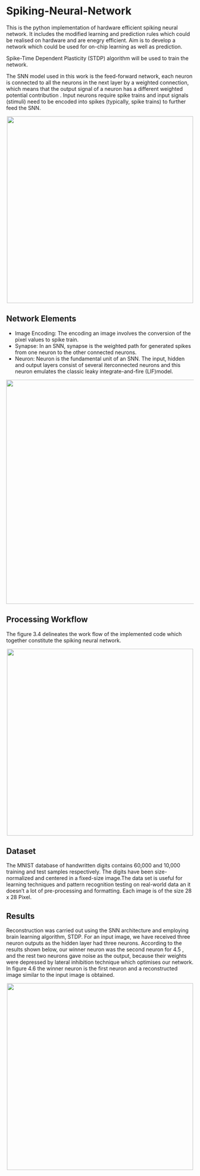 # Spiking-Neural-Network


This is the python implementation of hardware efficient spiking neural network. It includes the modified learning and prediction rules which could be realised on hardware and are enegry efficient. Aim is to develop a network which could be used for on-chip learning as well as prediction.

Spike-Time Dependent Plasticity (STDP) algorithm will be used to train the network.

The SNN model used in this work is the feed-forward network, each neuron is connected to
all the neurons in the next layer by a weighted connection, which means that the output signal
of a neuron has a different weighted potential contribution . Input neurons require spike trains
and input signals (stimuli) need to be encoded into spikes (typically, spike trains) to further
feed the SNN.

<p align="center">
  <img src="https://user-images.githubusercontent.com/61707225/129899204-84d1b05e-56e0-4081-9624-d4e5272ab32b.PNG" width="500"/>
</p>

## Network Elements
- Image Encoding: The encoding an image involves the conversion of the pixel values to spike train.
- Synapse: In an SNN, synapse is the weighted path for generated spikes from one neuron to the other connected neurons.
- Neuron: Neuron is the fundamental unit of an SNN. The input, hidden and output layers consist of several iterconnected neurons and this neuron emulates the classic leaky integrate-and-fire (LIF)model.


<p align="center">
  <img src="https://user-images.githubusercontent.com/61707225/129902655-ae66bf74-8609-4a8a-8c5a-3185e9ead473.PNG" width="600"/>
</p>

## Processing Workflow
The figure 3.4 delineates the work flow of the implemented code which together constitute the spiking neural network.
<p align="center">
  <img src="https://user-images.githubusercontent.com/61707225/129904617-3d0f7eca-2b29-4166-9d38-22f33fef04c5.PNG" width="500"/>
</p>

## Dataset 
The MNIST database of handwritten digits contains 60,000 and 10,000 training and test samples respectively. The digits have been size-normalized and centered in a fixed-size image.The data set is useful for learning techniques and pattern recognition testing on real-world data an it doesn’t a lot of pre-processing and formatting. Each image is of the size 28 x 28 Pixel.

## Results
Reconstruction was carried out using
the SNN architecture and employing brain learning algorithm, STDP. For an input image, we
have received three neuron outputs as the hidden layer had three neurons. According to the
results shown below, our winner neuron was the second neuron for 4.5 , and the rest two
neurons gave noise as the output, because their weights were depressed by lateral inhibition
technique which optimises our network. In figure 4.6 the winner neuron is the first neuron and
a reconstructed image similar to the input image is obtained.

<p align="center">
  <img src="https://user-images.githubusercontent.com/61707225/129907452-edcf63c9-bc54-4ca2-a0f6-4606a402d968.PNG" width="500"/>
</p>
